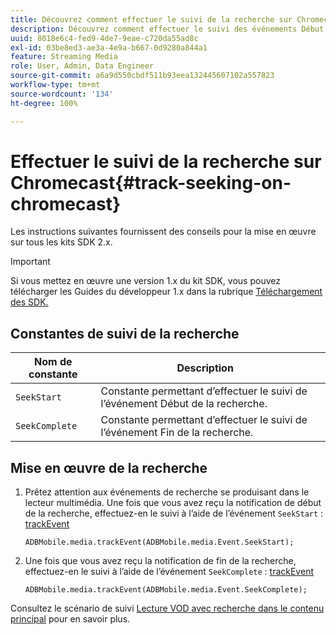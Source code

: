 ```yaml
---
title: Découvrez comment effectuer le suivi de la recherche sur Chromecast
description: Découvrez comment effectuer le suivi des événements Début de la recherche et Fin de la recherche à lʼaide du SDK Media sur Chromecast.
uuid: 8018e6c4-fed9-4de7-9eae-c720da55ad8c
exl-id: 03be8ed3-ae3a-4e9a-b667-0d9280a844a1
feature: Streaming Media
role: User, Admin, Data Engineer
source-git-commit: a6a9d550cbdf511b93eea132445607102a557823
workflow-type: tm+mt
source-wordcount: '134'
ht-degree: 100%

---
```


# Effectuer le suivi de la recherche sur Chromecast{#track-seeking-on-chromecast}

Les instructions suivantes fournissent des conseils pour la mise en œuvre sur tous les kits SDK 2.x.

>[!IMPORTANT]
>
>Si vous mettez en œuvre une version 1.x du kit SDK, vous pouvez télécharger les Guides du développeur 1.x dans la rubrique [Téléchargement des SDK.](/help/getting-started/download-sdks.md)

## Constantes de suivi de la recherche

| Nom de constante | Description     |
|---|---|
| `SeekStart` | Constante permettant d’effectuer le suivi de l’événement Début de la recherche. |
| `SeekComplete` | Constante permettant d’effectuer le suivi de l’événement Fin de la recherche. |

## Mise en œuvre de la recherche

1. Prêtez attention aux événements de recherche se produisant dans le lecteur multimédia. Une fois que vous avez reçu la notification de début de la recherche, effectuez-en le suivi à l’aide de l’événement `SeekStart` : [trackEvent](https://adobe-marketing-cloud.github.io/media-sdks/reference/chromecast/ADBMobile.media.html#.trackEvent)

   ```
   ADBMobile.media.trackEvent(ADBMobile.media.Event.SeekStart);
   ```

1. Une fois que vous avez reçu la notification de fin de la recherche, effectuez-en le suivi à l’aide de l’événement `SeekComplete` : [trackEvent](https://adobe-marketing-cloud.github.io/media-sdks/reference/chromecast/ADBMobile.media.html#.trackEvent)

   ```
   ADBMobile.media.trackEvent(ADBMobile.media.Event.SeekComplete);
   ```

Consultez le scénario de suivi [Lecture VOD avec recherche dans le contenu principal](/help/use-cases/tracking-scenarios/vod-seeking.md) pour en savoir plus.
